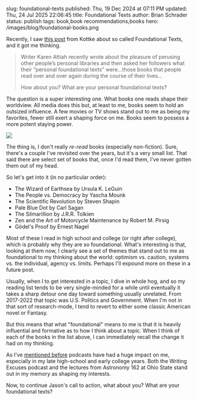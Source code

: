 slug: foundational-texts
published: Thu, 19 Dec 2024 at 07:11 PM
updated: Thu, 24 Jul 2025 22:06:45 
title: Foundational Texts
author: Brian Schrader
status: publish
tags: book,book recommendations,books
hero: /images/blog/foundational-books.png

Recently, I saw [this post][kot] from Kottke about so called Foundational Texts, and it got me thinking.

> Writer Karen Attiah recently wrote about the pleasure of perusing other people’s personal libraries and then asked her followers what their “personal foundational texts” were…those books that people read over and over again during the course of their lives…
>
> How about you? What are your personal foundational texts?

The question is a super interesting one. What books one reads shape their worldview. All media does this but, at least to me, books seem to hold an outsized influence. A few movies or TV shows stand out to me as being my favorites, fewer still exert a shaping force on me. Books seem to possess a more potent staying power.

<img src="/images/blog/foundational-books.png" style="max-width: 100%;" />

The thing is, I don't really *re-read* books (especially non-fiction). Sure, there's a couple I've revisited over the years, but it's a very small list. That said there are select set of books that, once I'd read them, I've never gotten them out of my head.

So let's get into it (in no particular order):

- The Wizard of Earthsea by Ursula K. LeGuin
- The People vs. Democracy by Yascha Mounk
- The Scientific Revolution by Steven Shapin
- Pale Blue Dot by Carl Sagan
- The Silmarillion by J.R.R. Tolkien
- Zen and the Art of Motorcycle Maintenance by Robert M. Pirsig
- Gödel's Proof by Ernest Nagel

Most of these I read in high school and college (or right after college), which is probably why they are so foundational. What's interesting is that, looking at them now, I clearly see a set of themes that stand out to me as foundational to my thinking about the world: optimism vs. caution, systems vs. the individual, agency vs. limits. Perhaps I'll expound more on these in a future post.

Usually, when I to get interested in a topic, I dive in whole hog, and so my reading list tends to be very single-minded for a while until eventually it takes a sharp detour one day toward something usually unrelated. From 2017-2022 that topic was U.S. Politics and Government. When I'm not in that sort of research-mode, I tend to revert to either some classic American novel or Fantasy.

But this means that what "foundational" means to me is that it is heavily influential and formative as to how I think about a topic. When I think of each of the books in the list above, I can immediately recall the change it had on my thinking.

As I've [mentioned before][pod] podcasts have had a huge impact on me, especially in my late high-school and early college years. Both the Writing Excuses podcast and the lectures from Astronomy 162 at Ohio State stand out in my memory as shaping my interests.

Now, to continue Jason's call to action, what about you? What are your foundational texts?

[kot]: https://kottke.org/24/12/what-are-your-personal-foundational-texts
[pod]: /archive/podcasts-the-universe-and-everything/
